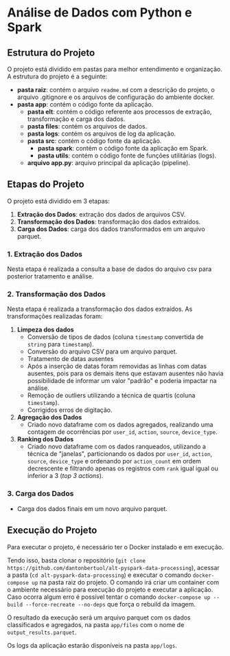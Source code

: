 # Análise de Dados com Python e Spark
## Estrutura do Projeto
O projeto está dividido em pastas para melhor entendimento e organização. A estrutura do projeto é a seguinte:
- **pasta raiz**: contém o arquivo `readme.md` com a descrição do projeto, o arquivo .gitignore e os arquivos de configuração do ambiente docker.
- **pasta app**: contém o código fonte da aplicação.
  - **pasta elt**: contém o código referente aos processos de extração, transformação e carga dos dados.
  - **pasta files**: contém os arquivos de dados.
  - **pasta logs**: contém os arquivos de log da aplicação.
  - **pasta src**: contém o código fonte da aplicação.
    - **pasta spark**: contém o código fonte da aplicação em Spark.
    - **pasta utils**: contém o código fonte de funções utilitárias (logs).
  - **arquivo app.py**: arquivo principal da aplicação (pipeline).
  
## Etapas do Projeto
O projeto está dividido em 3 etapas:
1. **Extração dos Dados**: extração dos dados de arquivos CSV.
2. **Transformação dos Dados**: transformação dos dados extraídos.
3. **Carga dos Dados**: carga dos dados transformados em um arquivo parquet.
   
### 1. Extração dos Dados
Nesta etapa é realizada a consulta a base de dados do arquivo csv para posterior tratamento e análise.

### 2. Transformação dos Dados
Nesta etapa é realizada a transformação dos dados extraídos. As transformações realizadas foram:
1. **Limpeza dos dados**
   - Conversão de tipos de dados (coluna `timestamp` convertida de `string` para `timestamp`).
   - Conversão do arquivo CSV para um arquivo parquet.
   - Tratamento de datas ausentes 
   - Após a inserção de datas foram removidas as linhas com datas ausentes, pois para os demais itens que estavam ausentes não havia possibilidade de informar um valor "padrão" e poderia impactar na análise.
   - Remoção de outliers utilizando a técnica de quartis (coluna `timestamp`).
   - Corrigidos erros de digitação.
2. **Agregação dos Dados**
   - Criado novo dataframe com os dados agregados, realizando uma contagem de ocorrências por `user_id`, `action`, `source`, `device_type`.
3. **Ranking dos Dados**
   - Criado novo dataframe com os dados ranqueados, utilizando a técnica de "janelas", particionando os dados por `user_id`, `action`, `source`, `device_type` e ordenando por `action_count` em ordem decrescente e filtrando apenas os registros com `rank` igual igual ou inferior a 3 (*top 3 actions*).

### 3. Carga dos Dados
   - Carga dos dados finais em um novo arquivo parquet.

## Execução do Projeto
Para executar o projeto, é necessário ter o Docker instalado e em execução.

Tendo isso, basta clonar o repositório (`git clone https://github.com/dantonbertuol/alt-pyspark-data-processing`), acessar a pasta (`cd alt-pyspark-data-processing`) e executar o comando `docker-compose up` na pasta raiz do projeto. O comando irá criar um container com o ambiente necessário para execução do projeto e executar a aplicação.
Caso ocorra algum erro é possível tentar o comando `docker-compose up --build --force-recreate --no-deps` que força o rebuild da imagem.

O resultado da execução será um arquivo parquet com os dados classificados e agregados, na pasta `app/files` com o nome de `output_results.parquet`.

Os logs da aplicação estarão disponíveis na pasta `app/logs`.

